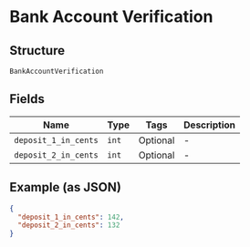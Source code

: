 
# Bank Account Verification

## Structure

`BankAccountVerification`

## Fields

| Name | Type | Tags | Description |
|  --- | --- | --- | --- |
| `deposit_1_in_cents` | `int` | Optional | - |
| `deposit_2_in_cents` | `int` | Optional | - |

## Example (as JSON)

```json
{
  "deposit_1_in_cents": 142,
  "deposit_2_in_cents": 132
}
```

